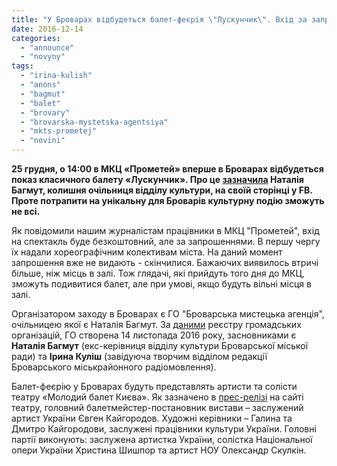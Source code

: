 ```yaml
---
title: "У Броварах відбудеться балет-феєрія \"Лускунчик\". Вхід за запрошеннями, але їх вже не видають"
date: 2016-12-14
categories: 
  - "announce"
  - "novyny"
tags: 
  - "irina-kulish"
  - "anons"
  - "bagmut"
  - "balet"
  - "brovary"
  - "brovarska-mystetska-agentsiya"
  - "mkts-prometej"
  - "novini"
---
```


**25 грудня, о 14:00 в МКЦ «Прометей» вперше в Броварах відбудеться показ класичного балету «Лускунчик». Про це [зазначила](https://www.facebook.com/permalink.php?story_fbid=1754909774773093&id=100007622626137&__mref=message_bubble) Наталія Багмут, колишня очільниця відділу культури, на своїй сторінці у FB. Проте потрапити на унікальну для Броварів культурну подію зможуть не всі.**

Як повідомили нашим журналістам працівники в МКЦ "Прометей", вхід на спектакль буде безкоштовний, але за запрошеннями. В першу чергу їх надали хореографічним колективам міста. На даний момент запрошення вже не видають - скінчилися. Бажаючих виявилось втричі більше, ніж місць в залі. Тож глядачі, які прийдуть того дня до МКЦ, зможуть подивитися балет, але при умові, якщо будуть вільні місця в залі.

Організатором заходу в Броварах є ГО "Броварська мистецька агенція", очільницею якої є Наталія Багмут. За [даними](http://rgo.informjust.ua/) реєстру громадських організацій, ГО створена 14 листопада 2016 року, засновниками є **Наталія Багмут** (екс-керівниця відділу культури Броварської міської ради) та **Ірина Куліш** (завідуюча творчим відділом редакції Броварського міськрайонного радіомовлення).

Балет-феєрію у Броварах будуть представлять артисти та солісти театру «Молодий балет Києва». Як зазначено в [прес-релізі](http://balletkiev.com/theatre/) на сайті театру, головний балетмейстер-постановник вистави – заслужений артист України Євген Кайгородов. Художні керівники – Галина та Дмитро Кайгородови, заслужені працівники культури України. Головні партії виконують: заслужена артистка України, солістка Національної опери України Христина Шишпор та артист НОУ Олександр Скулкін.
